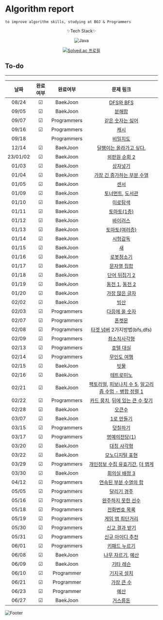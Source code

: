 # Algorithm report

    to improve algorithm skills, studying at BOJ & Programmers

<center>
✨Tech Stack✨

![Java](https://img.shields.io/badge/java-%23ED8B00.svg?style=for-the-badge&logo=java&logoColor=white)

[![Solved.ac
프로필](http://mazassumnida.wtf/api/v2/generate_badge?boj=abovenormal5023)](https://solved.ac/abovenormal5023)

</center>

## To-do

---

|   날짜   | 완료여부 |  완료여부   |                                                                                              문제 링크                                                                                              |
| :------: | :------: | :---------: | :-------------------------------------------------------------------------------------------------------------------------------------------------------------------------------------------------: |
|  08/24   | &#9745;  |  BaekJoon   |                                                                          [DFS와 BFS](https://www.acmicpc.net/problem/1260)                                                                          |
|  09/05   | &#9745;  |  BaekJoon   |                                                                           [분해합](https://www.acmicpc.net/problem/2231)                                                                            |
|  09/07   | &#9745;  | Programmers |                                                         [같은 숫자는 싫어](https://school.programmers.co.kr/learn/courses/30/lessons/12906)                                                         |
|  09/16   | &#9745;  | Programmers |                                                               [캐시](https://school.programmers.co.kr/learn/courses/30/lessons/17680)                                                               |
|  09/18   |          | Programmers |                                                             [비밀지도](https://school.programmers.co.kr/learn/courses/30/lessons/17681)                                                             |
|  12/14   | &#9745;  |  BaekJoon   |                                                                   [달팽이는 올라가고 싶다.](https://www.acmicpc.net/problem/2869)                                                                   |
| 23/01/02 | &#9745;  |  BaekJoon   |                                                                       [외판원 순회 2](https://www.acmicpc.net/problem/10971)                                                                        |
|  01/03   | &#9745;  |  BaekJoon   |                                                                          [상자넣기](https://www.acmicpc.net/problem/1965)                                                                           |
|  01/04   | &#9745;  |  BaekJoon   |                                                                 [가장 긴 증가하는 부분 수열](https://www.acmicpc.net/problem/11053)                                                                 |
|  01/05   | &#9745;  |  BaekJoon   |                                                                            [센서](https://www.acmicpc.net/problem/2212)                                                                             |
|  01/09   | &#9745;  |  BaekJoon   |                                                  [토너먼트](https://www.acmicpc.net/problem/1057), [도서관](https://www.acmicpc.net/problem/1461)                                                   |
|  01/10   | &#9745;  |  BaekJoon   |                                                                          [미로탐색](https://www.acmicpc.net/problem/2178)                                                                           |
|  01/11   | &#9745;  |  BaekJoon   |                                                                         [토마토(1층)](https://www.acmicpc.net/problem/7576)                                                                         |
|  01/12   | &#9745;  |  BaekJoon   |                                                                          [바이러스](https://www.acmicpc.net/problem/2606)                                                                           |
|  01/13   | &#9745;  |  BaekJoon   |                                                                       [토마토(여러층)](https://www.acmicpc.net/problem/7569)                                                                        |
|  01/14   | &#9745;  |  BaekJoon   |                                                                          [시험감독](https://www.acmicpc.net/problem/13458)                                                                          |
|  01/15   | &#9745;  |  BaekJoon   |                                                                             [새](https://www.acmicpc.net/problem/1568)                                                                              |
|  01/16   | &#9745;  |  BaekJoon   |                                                                         [로봇청소기](https://www.acmicpc.net/problem/14503)                                                                         |
|  01/17   | &#9745;  |  BaekJoon   |                                                                        [문자열 집합](https://www.acmicpc.net/problem/14425)                                                                         |
|  01/18   | &#9745;  |  BaekJoon   |                                                                       [단어 뒤집기 2](https://www.acmicpc.net/problem/17413)                                                                        |
|  01/19   | &#9745;  |  BaekJoon   |                                                   [동전 1](https://www.acmicpc.net/problem/2293), [동전 2](https://www.acmicpc.net/problem/2294)                                                    |
|  01/20   | &#9745;  |  BaekJoon   |                                                                       [가장 많은 글자](https://www.acmicpc.net/problem/1371)                                                                        |
|  02/02   | &#9745;  |  BaekJoon   |                                                                            [빙산](https://www.acmicpc.net/problem/2573)                                                                             |
|  02/03   | &#9745;  | Programmers |                                                         [다음에 올 숫자](https://school.programmers.co.kr/learn/courses/30/lessons/120924)                                                          |
|  02/07   | &#9745;  | Programmers |                                                              [폰켓몬](https://school.programmers.co.kr/learn/courses/30/lessons/1845)                                                               |
|  02/08   | &#9745;  | Programmers |                                                   [타겟 넘버](https://school.programmers.co.kr/learn/courses/30/lessons/43165) 2가지방법(bfs,dfs)                                                   |
|  02/09   | &#9745;  | Programmers |                                                           [최소직사각형](https://school.programmers.co.kr/learn/courses/30/lessons/86491)                                                           |
|  02/13   | &#9745;  | Programmers |                                                            [호텔 대실](https://school.programmers.co.kr/learn/courses/30/lessons/155651)                                                            |
|  02/14   | &#9745;  | Programmers |                                                           [무인도 여행](https://school.programmers.co.kr/learn/courses/30/lessons/154540)                                                           |
|  02/15   | &#9745;  |  BaekJoon   |                                                                            [빗물](https://www.acmicpc.net/problem/14500)                                                                            |
|  02/16   | &#9745;  |  BaekJoon   |                                                                         [테트로미노](https://www.acmicpc.net/problem/14500)                                                                         |
|  02/21   | &#9745;  |  BaekJoon   |           [팩토리얼](https://www.acmicpc.net/problem/10872), [피보나치 수 5](https://www.acmicpc.net/problem/10870), [알고리즘 수업 - 병합 정렬 1](https://www.acmicpc.net/problem/24060)           |
|  02/22   | &#9745;  | Programmers |               [카드 뭉치](https://school.programmers.co.kr/learn/courses/30/lessons/159994), [뒤에 있는 큰 수 찾기](https://school.programmers.co.kr/learn/courses/30/lessons/154539)               |
|  02/28   | &#9745;  |  BaekJoon   |                                                                           [오큰수](https://www.acmicpc.net/problem/17298)                                                                           |
|  03/07   | &#9745;  |  BaekJoon   |                                                                         [1로 만들기](https://www.acmicpc.net/problem/1463)                                                                          |
|  03/15   | &#9745;  | Programmers |                                                            [덧칠하기](https://school.programmers.co.kr/learn/courses/30/lessons/161989)                                                             |
|  03/17   | &#9745;  | Programmers |                                                          [명예의전당(1)](https://school.programmers.co.kr/learn/courses/30/lessons/138477)                                                          |
|  03/20   | &#9745;  |  BaekJoon   |                                                                         [대칭 사각형](https://www.acmicpc.net/problem/1269)                                                                         |
|  03/22   | &#9745;  |  BaekJoon   |                                                                       [모노디지털 표현](https://www.acmicpc.net/problem/2287)                                                                       |
|  03/29   | &#9745;  | Programmers | [개인정보 수집 유효기간](http://school.programmers.co.kr/learn/courses/30/lessons/150370/solution_groups?language=java), [더 맵게](https://school.programmers.co.kr/learn/courses/30/lessons/42626) |
|  03/30   | &#9745;  |  BaekJoon   |                                                                       [회의실 배정 3](https://www.acmicpc.net/problem/19622)                                                                        |
|  04/12   | &#9745;  | Programmers |                                                      [연속된 부분 수열의 합](https://school.programmers.co.kr/learn/courses/30/lessons/178870)                                                      |
|  05/05   | &#9745;  | Programmers |                                                           [달리기 경주](https://school.programmers.co.kr/learn/courses/30/lessons/178871)                                                           |
|  05/16   | &#9745;  | Programmers |                                                        [완주하지 못한 선수](https://school.programmers.co.kr/learn/courses/30/lessons/42576)                                                        |
|  05/18   | &#9745;  | Programmers |                                                          [전화번호 목록](https://school.programmers.co.kr/learn/courses/30/lessons/42577)                                                           |
|  05/19   | &#9745;  | Programmers |                                                         [게임 맵 최단거리](https://school.programmers.co.kr/learn/courses/30/lessons/1844)                                                          |
|  05/30   | &#9745;  | Programmers |                                                          [신고 결과 받기](https://school.programmers.co.kr/learn/courses/30/lessons/92334)                                                          |
|  05/31   | &#9745;  | Programmers |                                                         [신규 아이디 추천](https://school.programmers.co.kr/learn/courses/30/lessons/72410)                                                         |
|  06/01   | &#9745;  | Programmers |                                                          [키패드 누르기](https://school.programmers.co.kr/learn/courses/30/lessons/67256)                                                           |
|  06/08   | &#9745;  |  BaekJoon   |                                                  [나무 자르기](https://www.acmicpc.net/problem/2805), [예산](https://www.acmicpc.net/problem/2512)                                                  |
|  06/09   | &#9745;  |  BaekJoon   |                                                                          [기타 레슨](https://www.acmicpc.net/problem/2343)                                                                          |
|  06/10   | &#9745;  | Programmer  |                                                           [기지국 설치](https://school.programmers.co.kr/learn/courses/30/lessons/12979)                                                            |
|  06/21   | &#9745;  | Programmer  |                                                            [가장 큰 수](https://school.programmers.co.kr/learn/courses/30/lessons/42746)                                                            |
|  06/23   | &#9745;  | Programmer  |                                                               [예산](https://school.programmers.co.kr/learn/courses/30/lessons/12982)                                                               |
|  06/27   | &#9745;  |  BaekJoon   |                                                                          [거스름돈](https://www.acmicpc.net/problem/14916)                                                                          |

[//]: # "☐ 체크 x "
[//]: # "☑ 체크 o"

![Footer](https://capsule-render.vercel.app/api?type=waving&color=auto&height=200&section=footer)
